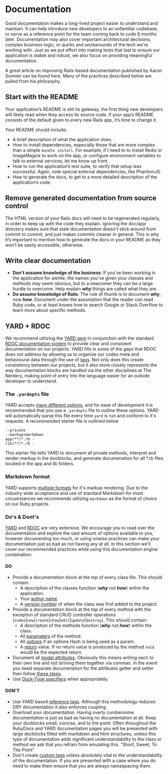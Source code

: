 # <a name="documentation"></a>Documentation

Good documentation makes a long-lived project easier to understand and maintain. It can help introduce new developers to an unfamiliar codebase, or serve as a reference point for the team coming back to code 6 months later. Documentation may also cover important architectural decisions, complex business logic, or quirks and workarounds of the tech we're working with. Just as we put effort into making tests that last to ensure our application is stable and robust, we also focus on providing meaningful documentation.

A great article on improving Rails-based documentation published by Aaron Sumner can be found here. Many of the practices described below are pulled from his philosophy.

## Start with the README
Your application’s README is still its gateway, the first thing new developers will likely read when they access its source code. If your app’s README consists of the default given to every new Rails app, it’s time to change it.

Your README should include:

* A brief description of what the application does.
* How to install dependencies, especially those that are more complex than a simple `bundle install`. For example, if I need to to install Redis or ImageMagick to work on the app, or configure environment variables to talk to external services, let me know up front.
* How to run the application’s test suite, to verify that setup was successful. Again, note special external dependencies, like PhantomJS.
* How to generate the docs, to get to a more detailed description of the application’s code.

## Remove generated documentation from source control

The HTML version of your Rails docs will need to be regenerated regularly, in order to keep up with the code they explain. Ignoring the doc/app directory makes sure that stale documentation doesn't stick around from commit to commit, and just makes commits cleaner in general. This is why it’s important to mention how to generate the docs in your README as they won’t be easily accessible, otherwise.

## Write clear documentation

* __Don't assume knowledge of the business__: If you've been working in the application for awhile, the names you've given your classes and methods may seem obvious, but to a newcomer they can be a large hurdle to overcome. Help explain ___why___ things are called what they are.
* __Do assume knowledge of Rails__: The rule of thumb is to document ___why___, now ___how___. Document under the assumption that the reader can read Ruby code, or at least knows how to search Google or Stack Overflow to learn more about specific methods.

## YARD + RDOC

We recommend utilizing the [YARD gem](http://yardoc.org/) in conjunction with the standard [RDOC documentation system](http://rdoc.sourceforge.net/doc/) to provide clear and consistent documentation on our projects. YARD fills in some of the gaps that RDOC does not address by allowing us to organize our codes meta and behavioural data through the use of [tags](http://www.rubydoc.info/gems/yard/file/docs/Tags.md). Not only does this create consistency between our projects, but it also more closely represents the way documentation blocks are handled via the other disciplines at The Nerdery, making point of entry into the language easier for an outside developer to understand.

### The `.yardopts` file

YARD accepts [many different options](http://www.rubydoc.info/gems/yard/YARD/CLI/Yardoc), and for ease of development it is recommended that you use a `.yardopts` file to outline these options. YARD will automatically parse this file every time `yard` is run and conform to it's requests. A recommended starter file is outlined below

    --private
    --markup=markdown
    app/**/*.rb -
    lib/**/*.rb -
    
This starter file tells YARD to document all private methods, interpret and render markup in the docblocks, and generate documenation for all *.rb files located in the app and lib folders. 

### Markdown format

YARD supports [multiple formats](http://www.rubydoc.info/gems/yard/file/docs/GettingStarted.md#Which_Markup_Format_) for it's markup rendering. Due to the industry wide acceptance and use of standard Markdown for most circumstances we recommends utilizing `markdown` as the format of choice on our Ruby projects.

### Do's & Dont's

[YARD](http://www.rubydoc.info/gems/yard/file/docs/GettingStarted.md) and [RDOC](http://rdoc.sourceforge.net/doc/) are very extensive. We encourage you to read over the documentation and explore the vast amount of options available to you, however documenting too much, or using unwise practices can make your documentation just as bad as not having any at all. In this section we'll cover our recommended practices while using this documentation engine combination:

#### __DO__ 
* Provide a documentation block at the top of every class file. This should contain:
    * A description of the classes function (___why___ not ___how___) within the application.
    * Your [author name](http://www.rubydoc.info/gems/yard/file/docs/Tags.md#author).
    * A [version number](http://www.rubydoc.info/gems/yard/file/docs/Tags.md#since) of when the class was first added to the project. 
* Provide a documentation block at the top of every method with the exception of standard CRUD controller operations (`index`|`new`|`create`|`show`|`edit`|`update`|`destroy`). This should contain:
    * A description of the methods function (___why___ not ___how___) within the class.
    * All [paramaters](http://www.rubydoc.info/gems/yard/file/docs/Tags.md#param) of the method.
    * All [options](http://www.rubydoc.info/gems/yard/file/docs/Tags.md#option) if an options Hash is being used as a param.
    * A [return](http://www.rubydoc.info/gems/yard/file/docs/Tags.md#return) value. If no return value is produced by the method `void` would be the expected return.
* Document all [model attributes](http://www.rubydoc.info/gems/yard/file/docs/GettingStarted.md#Documenting_Attributes). Obviously this means writing each to their own line and not strining them together via commas. In the event you need separate documenation for the attributes getter and setter then follow [these steps]( http://www.rubydoc.info/gems/yard/file/docs/GettingStarted.md#Documentation_for_a_Separate_Attribute_Writer).
* Use [Duck-Type specifiers](http://www.rubydoc.info/gems/yard/file/docs/Tags.md#Duck-Types) when appropriately.
    
#### __DON'T__
* Use YARD based [reference tags](http://www.rubydoc.info/gems/yard/file/docs/GettingStarted.md#Reference_Tags). Although this methodology reduces DRY documentation it also enforces coupling.
* Overload your documentation. Having overly cumbersome documentation is just as bad as having no documentation at all. Keep your docblocks small, concise, and to the point. Often throughout the RubyDocs and YARD documentation pages you will be presented with large docblocks filled with markdown and html structures, unless this type of documentation adds significant understandability to the class or method we ask that you refrain from emulating this. "Short, Sweet, To The Point"
* Don't create [custom tags](http://www.rubydoc.info/gems/yard/file/docs/Tags.md#Adding_Custom_Tags) unless absolutely vital to the understandability of the documentation. If you are presented with a case where you do need to make them ensure that you are always namespacing them.